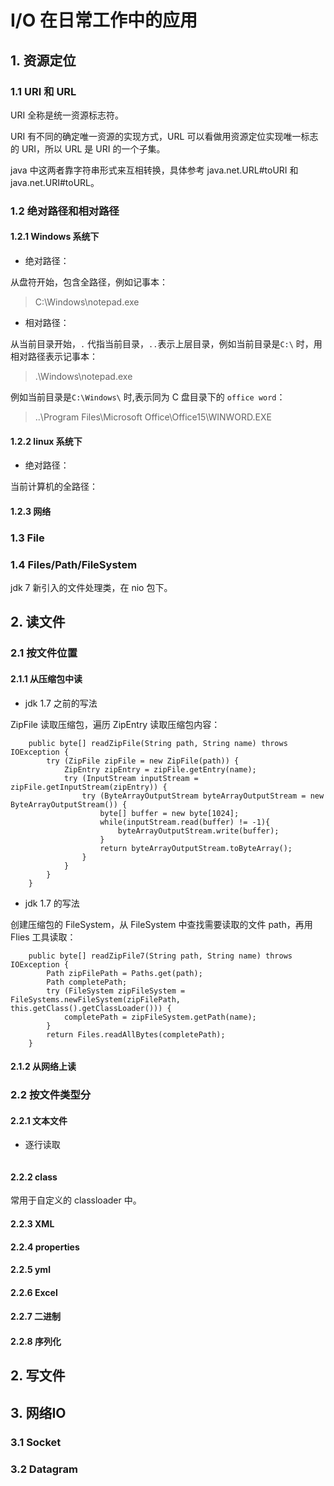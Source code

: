 # I/O 在日常工作中的应用
## 1. 资源定位
### 1.1 URI 和 URL
URI 全称是统一资源标志符。

URI 有不同的确定唯一资源的实现方式，URL 可以看做用资源定位实现唯一标志的 URI，所以 URL 是 URI 的一个子集。

java 中这两者靠字符串形式来互相转换，具体参考 java.net.URL#toURI 和 java.net.URI#toURL。

### 1.2 绝对路径和相对路径
#### 1.2.1 Windows 系统下
* 绝对路径：

从盘符开始，包含全路径，例如记事本：
> C:\Windows\notepad.exe

* 相对路径：

从当前目录开始，`.` 代指当前目录，`..`表示上层目录，例如当前目录是`C:\` 时，用相对路径表示记事本：
> .\Windows\notepad.exe

例如当前目录是`C:\Windows\` 时,表示同为 C 盘目录下的 `office word`：
> ..\Program Files\Microsoft Office\Office15\WINWORD.EXE

#### 1.2.2 linux 系统下
* 绝对路径：

当前计算机的全路径：
> 

#### 1.2.3 网络


### 1.3 File
### 1.4 Files/Path/FileSystem
jdk 7 新引入的文件处理类，在 nio 包下。

## 2. 读文件
### 2.1 按文件位置
#### 2.1.1 从压缩包中读
* jdk 1.7 之前的写法

ZipFile 读取压缩包，遍历 ZipEntry 读取压缩包内容：
```
    public byte[] readZipFile(String path, String name) throws IOException {
        try (ZipFile zipFile = new ZipFile(path)) {
            ZipEntry zipEntry = zipFile.getEntry(name);
            try (InputStream inputStream = zipFile.getInputStream(zipEntry)) {
                try (ByteArrayOutputStream byteArrayOutputStream = new ByteArrayOutputStream()) {
                    byte[] buffer = new byte[1024];
                    while(inputStream.read(buffer) != -1){
                        byteArrayOutputStream.write(buffer);
                    }
                    return byteArrayOutputStream.toByteArray();
                }
            }
        }
    }
```

* jdk 1.7 的写法

创建压缩包的 FileSystem，从 FileSystem 中查找需要读取的文件 path，再用 Flies 工具读取：
```
    public byte[] readZipFile7(String path, String name) throws IOException {
        Path zipFilePath = Paths.get(path);
        Path completePath;
        try (FileSystem zipFileSystem = FileSystems.newFileSystem(zipFilePath, this.getClass().getClassLoader())) {
            completePath = zipFileSystem.getPath(name);
        }
        return Files.readAllBytes(completePath);
    }
```

#### 2.1.2 从网络上读

### 2.2 按文件类型分
#### 2.2.1 文本文件

* 逐行读取
```

```

#### 2.2.2 class
常用于自定义的 classloader 中。
#### 2.2.3 XML
#### 2.2.4 properties
#### 2.2.5 yml
#### 2.2.6 Excel
#### 2.2.7 二进制
#### 2.2.8 序列化

## 2. 写文件

## 3. 网络IO
### 3.1 Socket
### 3.2 Datagram
